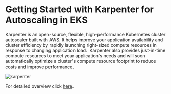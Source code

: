 # Getting Started with Karpenter for Autoscaling in EKS

Karpenter is an open-source, flexible, high-performance Kubernetes cluster autoscaler built with AWS. It helps improve your application availability and cluster efficiency by rapidly launching right-sized compute resources in response to changing application load. 
Karpenter also provides just-in-time compute resources to meet your application's needs and will soon automatically optimize a cluster's compute resource footprint to reduce costs and improve performance.

![karpenter](https://github.com/DhruvinSoni30/Karpenter/blob/main/images/1.png)

For detailed overview click [here](https://medium.com/@dksoni4530/getting-started-with-karpenter-for-autoscaling-in-eks-9b1992876f4c).
